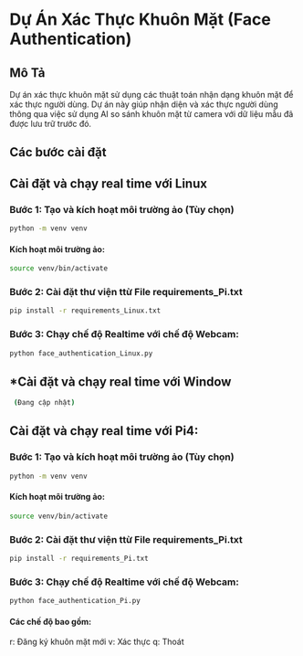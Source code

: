 # Dự Án Xác Thực Khuôn Mặt (Face Authentication)

## Mô Tả
Dự án xác thực khuôn mặt sử dụng các thuật toán nhận dạng khuôn mặt để xác thực người dùng. Dự án này giúp nhận diện và xác thực người dùng thông qua việc sử dụng AI so sánh khuôn mặt từ camera với dữ liệu mẫu đã được lưu trữ trước đó.

## Các bước cài đặt

## Cài đặt và chạy real time với Linux 
### Bước 1: Tạo và kích hoạt môi trường ảo (Tùy chọn)
```bash
python -m venv venv
```
#### Kích hoạt môi trường ảo:
```bash
source venv/bin/activate
```
### Bước 2: Cài đặt thư viện ttừ File requirements_Pi.txt
```bash
pip install -r requirements_Linux.txt
```
### Bước 3: Chạy chế độ Realtime với chế độ Webcam:
```bash
python face_authentication_Linux.py
```

## *Cài đặt và chạy real time với Window 
```bash
 (Đang cập nhật)
```

<!-- ### Bước 1: Cài Đặt Python

Đảm bảo bạn đã cài đặt Python 3.9 - 3.12 (Recommended: 3.11.1). Bạn có thể tải Python tại đây: [Python Downloads](https://www.python.org/downloads/).

Để kiểm tra xem Python đã được cài đặt chưa, sử dụng lệnh:

```bash
python --version
```
### Bước 2: Tạo và kích hoạt môi trường ảo (Tùy chọn)
```bash
python -m venv venv
```
#### Kích hoạt môi trường ảo Windows:
```bash
venv\Scripts\activate
```
#### Nếu dùng macOS / Linux:
```bash
source venv/bin/activate
```
### Bước 3: Cài đặt thư viện từ File requirements.txt
```bash
pip install -r requirements.txt
```
#### Để chạy chế độ hình ảnh và video với giao diện Gradio:
```bash
python face_authentication_gradio.py
```
#### Để chạy chế độ realtime với chế độ webcam realtime:
```bash
python face_authentication_Flask.py
``` -->


## Cài đặt và chạy real time với Pi4: 
### Bước 1: Tạo và kích hoạt môi trường ảo (Tùy chọn)
```bash
python -m venv venv
```
#### Kích hoạt môi trường ảo:
```bash
source venv/bin/activate
```
### Bước 2: Cài đặt thư viện ttừ File requirements_Pi.txt
```bash
pip install -r requirements_Pi.txt
```
### Bước 3: Chạy chế độ Realtime với chế độ Webcam:
```bash
python face_authentication_Pi.py
```
#### Các chế độ bao gồm: 
r: Đăng ký khuôn mặt mới 
v: Xác thực
q: Thoát 
